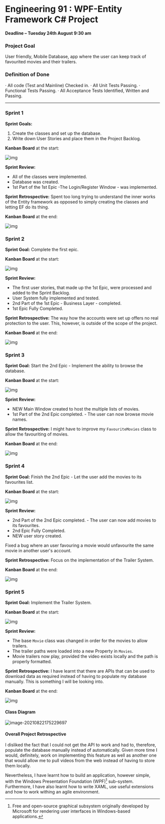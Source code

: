 # **Engineering 91 : WPF-Entity Framework C# Project**

**Deadline – Tuesday 24th August 9:30 am**

### Project Goal
User friendly, Mobile Database, app where the user can keep track of favourited movies and their trailers.

### Definition of Done
·	All code (Test and Mainline) Checked in.
·	All Unit Tests Passing.
·	Functional Tests Passing.
·	All Acceptance Tests Identified, Written and Passing.

---

### Sprint 1

**Sprint Goals:** 

1. Create the classes and set up the database.
2. Write down User Stories and place them in the Project Backlog.

**Kanban Board** at the start:

![img](https://i.imgur.com/TTLERvE.png)

**Sprint Review:** 

- All of the classes were implemented.
- Database was created.
- 1st Part of the 1st Epic -The Login/Register Window - was implemented.

**Sprint Retrospective:** Spent too long trying to understand the inner works of the Entity framework as opposed to simply creating the classes and letting EF do its thing.

**Kanban Board** at the end:

![img](https://i.imgur.com/NU0b8kF.png)


### Sprint 2

**Sprint Goal:** Complete the first epic. 

**Kanban Board** at the start:

![img](https://i.imgur.com/HLhybRK.png)

**Sprint Review:** 

- The first user stories, that made up the 1st Epic, were processed and added to the Sprint Backlog.
- User System fully implemented and tested.
- 2nd Part of the 1st Epic - Business Layer - completed.
- 1st Epic Fully Completed.

**Sprint Retrospective:** The way how the accounts were set up offers no real protection to the user. This, however, is outside of the scope of the project.

**Kanban Board** at the end:

![img](https://i.imgur.com/UGethOi.png)

### Sprint 3

**Sprint Goal:** Start the 2nd Epic - Implement the ability to browse the database.

**Kanban Board** at the start:

![img](https://i.imgur.com/RdkrOYx.png)

**Sprint Review:** 

- NEW Main Window created to host the multiple lists of movies.
- 1st Part of the 2nd Epic completed. - The user can now browse movie names.

**Sprint Retrospective:** I might have to improve my `FavouriteMovies` class to allow the favouriting of movies.

**Kanban Board** at the end:

![img](https://i.imgur.com/SIP5UUO.png)

### Sprint 4

**Sprint Goal:** Finish the 2nd Epic - Let the user add the movies to its favourites list.

**Kanban Board** at the start:

![img](https://i.imgur.com/4dTzdo7.png)

**Sprint Review:** 

- 2nd Part of the 2nd Epic completed. - The user can now add movies to its favourites.
- 2nd Epic Fully Completed.
- NEW user story created.

Fixed a bug where an user favouring a movie would unfavourite the same movie in another user's account.

**Sprint Retrospective:** Focus on the implementation of the Trailer System.

**Kanban Board** at the end:

![img](https://i.imgur.com/mijgWuo.png)


### Sprint 5

**Sprint Goal:** Implement the Trailer System.

**Kanban Board** at the start:

![img](https://i.imgur.com/7olBNHL.png)

**Sprint Review:** 

- The base `Movie` class was changed in order for the movies to allow trailers.
- The trailer paths were loaded into a new Property in `Movies`.
- Movie trailers now play, provided the video exists locally and the path is properly formatted.

**Sprint Retrospective:** I have learnt that there are APIs that can be used to download data as required instead of having to populate my database manually. This is something I will be looking into.

**Kanban Board** at the end:

![img](https://i.imgur.com/gEgtBXU.png)



#### Class Diagram

![image-20210822175229697](C:\Users\iFran\AppData\Roaming\Typora\typora-user-images\image-20210822175229697.png)

#### Overall Project Retrospective

I disliked the fact that I could not get the API to work and had to, therefore, populate the database manually instead of automatically. Given more time I would, definitely, work on implementing this feature as well as another one that would allow me to pull videos from the web instead of having to store them locally.

Nevertheless, I have learnt how to build an application, however simple, with the Windows Presentation Foundation (WPF)[^fn1] sub-system. Furthermore, I have also learnt how to write XAML, use useful extensions and how to work withing an agile environment.



[^fn1]: Free and open-source graphical subsystem originally developed by  Microsoft for rendering user interfaces in Windows-based applications. 

